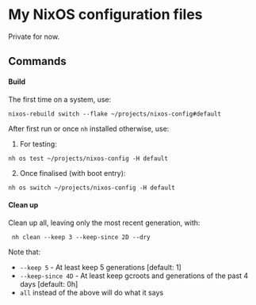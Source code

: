 # My NixOS configuration files

Private for now.

## Commands
#### Build

The first time on a system, use:

```shell
nixos-rebuild switch --flake ~/projects/nixos-config#default
```

After first run or once `nh` installed otherwise, use:

1. For testing:
```shell
nh os test ~/projects/nixos-config -H default
```

2. Once finalised (with boot entry):
```shell
nh os switch ~/projects/nixos-config -H default
```

#### Clean up

Clean up all, leaving only the most recent generation, with:
```shell
 nh clean --keep 3 --keep-since 2D --dry
```

Note that:
- `--keep 5` - At least keep 5 generations [default: 1]
- `--keep-since 4D` - At least keep gcroots and generations of the past 4 days [default: 0h]
- `all` instead of the above will do what it says